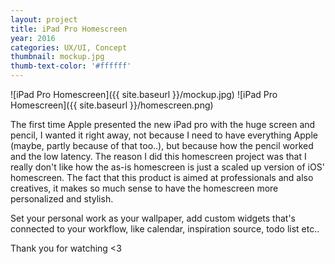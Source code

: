 ```yaml
---
layout: project
title: iPad Pro Homescreen
year: 2016
categories: UX/UI, Concept
thumbnail: mockup.jpg
thumb-text-color: '#ffffff'
---
```


![iPad Pro Homescreen]({{ site.baseurl }}/mockup.jpg)
![iPad Pro Homescreen]({{ site.baseurl }}/homescreen.png)

The first time Apple presented the new iPad pro with the huge screen and pencil, I wanted it right away, not because I need to have everything Apple (maybe, partly because of that too..), but because how the pencil worked and the low latency. The reason I did this homescreen project was that I really don't like how the as-is homescreen is just a scaled up version of iOS' homescreen. The fact that this product is aimed at professionals and also creatives, it makes so much sense to have the homescreen more personalized and stylish.

Set your personal work as your wallpaper, add custom widgets that's connected to your workflow, like calendar, inspiration source, todo list etc..

Thank you for watching <3
